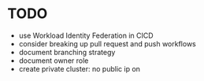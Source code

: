 # TODO
- use Workload Identity Federation in CICD
- consider breaking up pull request and push workflows
- document branching strategy
- document owner role
- create private cluster: no public ip on 